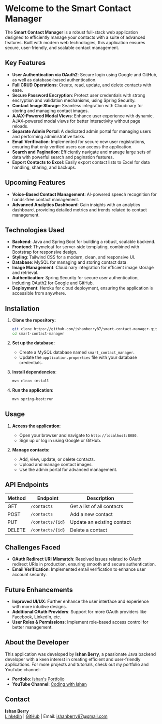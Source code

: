 

# Welcome to the Smart Contact Manager

The **Smart Contact Manager** is a robust full-stack web application designed to efficiently manage your contacts with a suite of advanced features. Built with modern web technologies, this application ensures secure, user-friendly, and scalable contact management.

## Key Features
- **User Authentication via OAuth2**: Secure login using Google and GitHub, as well as database-based authentication.
- **Full CRUD Operations**: Create, read, update, and delete contacts with ease.
- **Secure Password Encryption**: Protect user credentials with strong encryption and validation mechanisms, using Spring Security.
- **Contact Image Storage**: Seamless integration with Cloudinary for storing and managing contact images.
- **AJAX-Powered Modal Views**: Enhance user experience with dynamic, AJAX-powered modal views for better interactivity without page reloads.
- **Separate Admin Portal**: A dedicated admin portal for managing users and performing administrative tasks.
- **Email Verification**: Implemented for secure new user registrations, ensuring that only verified users can access the application.
- **Search and Pagination**: Efficiently navigate and manage large sets of data with powerful search and pagination features.
- **Export Contacts to Excel**: Easily export contact lists to Excel for data handling, sharing, and backups.

## Upcoming Features
- **Voice-Based Contact Management**: AI-powered speech recognition for hands-free contact management.
- **Advanced Analytics Dashboard**: Gain insights with an analytics dashboard, providing detailed metrics and trends related to contact management.

## Technologies Used
- **Backend**: Java and Spring Boot for building a robust, scalable backend.
- **Frontend**: Thymeleaf for server-side templating, combined with Bootstrap for responsive design.
- **Styling**: Tailwind CSS for a modern, clean, and responsive UI.
- **Database**: MySQL for managing and storing contact data.
- **Image Management**: Cloudinary integration for efficient image storage and retrieval.
- **Authentication**: Spring Security for secure user authentication, including OAuth2 for Google and GitHub.
- **Deployment**: Heroku for cloud deployment, ensuring the application is accessible from anywhere.

## Installation

1. **Clone the repository:**
   ```bash
   git clone https://github.com/ishanberry87/smart-contact-manager.git
   cd smart-contact-manager
   ```

2. **Set up the database:**
   - Create a MySQL database named `smart_contact_manager`.
   - Update the `application.properties` file with your database credentials.

3. **Install dependencies:**
   ```bash
   mvn clean install
   ```

4. **Run the application:**
   ```bash
   mvn spring-boot:run
   ```

## Usage

1. **Access the application:**
   - Open your browser and navigate to `http://localhost:8080`.
   - Sign up or log in using Google or GitHub.

2. **Manage contacts:**
   - Add, view, update, or delete contacts.
   - Upload and manage contact images.
   - Use the admin portal for advanced management.

## API Endpoints

| Method | Endpoint           | Description                     |
|--------|--------------------|---------------------------------|
| GET    | `/contacts`        | Get a list of all contacts      |
| POST   | `/contacts`        | Add a new contact               |
| PUT    | `/contacts/{id}`   | Update an existing contact      |
| DELETE | `/contacts/{id}`   | Delete a contact                |

## Challenges Faced
- **OAuth Redirect URI Mismatch**: Resolved issues related to OAuth redirect URIs in production, ensuring smooth and secure authentication.
- **Email Verification**: Implemented email verification to enhance user account security.

## Future Enhancements
- **Improved UI/UX**: Further enhance the user interface and experience with more intuitive designs.
- **Additional OAuth Providers**: Support for more OAuth providers like Facebook, LinkedIn, etc.
- **User Roles & Permissions**: Implement role-based access control for better management.

## About the Developer
This application was developed by **Ishan Berry**, a passionate Java backend developer with a keen interest in creating efficient and user-friendly applications. For more projects and tutorials, check out my portfolio and YouTube channel:

- **Portfolio**: [Ishan's Portfolio](https://ishandevportfolio.vercel.app)
- **YouTube Channel**: [Coding with Ishan](https://www.youtube.com/channel/UCxyz)

## Contact
**Ishan Berry**  
[LinkedIn](https://www.linkedin.com/in/ishan-berry) | [GitHub](https://github.com/ishanberry87/smart-contact-manager) | Email: ishanberry87@gmail.com


